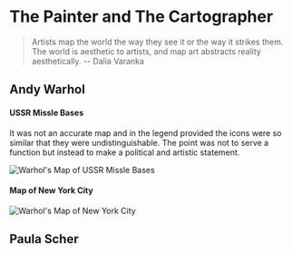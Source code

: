 # The Painter and The Cartographer

> Artists map the world the way they see it or the way it strikes them.  The world is aesthetic to artists, and map art abstracts reality aesthetically. -- Dalia Varanka

## Andy Warhol

#### USSR Missle Bases

It was not an accurate map and in the legend provided the icons were so similar that they were undistinguishable.  The point was not to serve a function but instead to make a political and artistic statement.

![Warhol's Map of USSR Missle Bases](https://assets.phillips.com/image/upload/t_Website_LotDetailMainImage/v1555620885/auctions/NY010419/155_001.jpg)

#### Map of New York City

![Warhol's Map of New York City](http://mapdesign.icaci.org/wp-content/uploads/2014/10/MapCarte294_warhol1_large.png)

## Paula Scher
